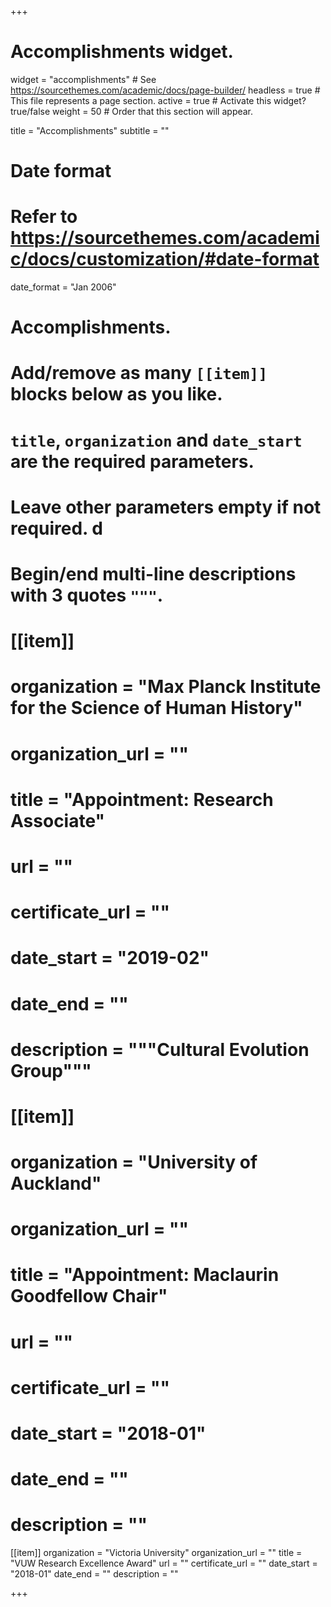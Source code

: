 +++
# Accomplishments widget.
widget = "accomplishments"  # See https://sourcethemes.com/academic/docs/page-builder/
headless = true  # This file represents a page section.
active = true  # Activate this widget? true/false
weight = 50  # Order that this section will appear.

title = "Accomplish&shy;ments"
subtitle = ""

# Date format
#   Refer to https://sourcethemes.com/academic/docs/customization/#date-format
date_format = "Jan 2006"

# Accomplishments.
#   Add/remove as many `[[item]]` blocks below as you like.
#   `title`, `organization` and `date_start` are the required parameters.
#   Leave other parameters empty if not required. d
#   Begin/end multi-line descriptions with 3 quotes `"""`.
# 
# [[item]]
#   organization = "Max Planck Institute for the Science of Human History"
#   organization_url = ""
#   title = "Appointment: Research Associate"
#   url = ""
#   certificate_url = ""
#   date_start = "2019-02"
#   date_end = ""
#   description = """Cultural Evolution Group"""
# 
# [[item]]
#   organization = "University of Auckland"
#   organization_url = ""
#   title = "Appointment: Maclaurin Goodfellow Chair"
#   url = ""
#   certificate_url = ""
#   date_start = "2018-01"
#   date_end = ""
#   description = ""
  
[[item]]
  organization = "Victoria University"
  organization_url = ""
  title = "VUW Research Excellence Award"
  url = ""
  certificate_url = ""
  date_start = "2018-01"
  date_end = ""
  description = ""

+++
